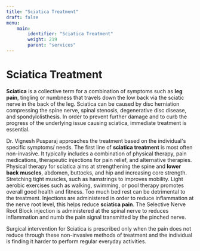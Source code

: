 ```yaml
---
title: "Sciatica Treatment"
draft: false
menu:
    main:
        identifier: "Sciatica Treatment"
        weight: 219
        parent: "services"
---
```


# Sciatica Treatment

**Sciatica** is a collective term for a combination of symptoms such as **leg pain**, tingling or numbness that travels down the low back via the sciatic nerve in the back of the leg. Sciatica can be caused by disc herniation compressing the spine nerve, spinal stenosis, degenerative disc disease, and spondylolisthesis. In order to prevent further damage and to curb the progress of the underlying issue causing sciatica, immediate treatment is essential.

Dr. Vignesh Pusparaj approaches the treatment based on the individual's specific symptoms/ needs. The first line of **sciatica treatment** is most often non-invasive. It typically includes a combination of physical therapy, pain medications, therapeutic injections for pain relief, and alternative therapies. Physical therapy for sciatica aims at strengthening the spine and **lower back muscles**, abdomen, buttocks, and hip and increasing core strength. Stretching tight muscles, such as hamstrings to improves mobility. Light aerobic exercises such as walking, swimming, or pool therapy promotes overall good health and fitness. Too much bed rest can be detrimental to the treatment. Injections are administered in order to reduce inflammation at the nerve root level, this helps reduce **sciatica pain**. The Selective Nerve Root Block injection is administered at the spinal nerve to reduces inflammation and numb the pain signal transmitted by the pinched nerve. 

Surgical intervention for Sciatica is prescribed only when the pain does not reduce through these non-invasive methods of treatment and the individual is finding it harder to perform regular everyday activities.